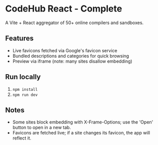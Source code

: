 # CodeHub React - Complete

A Vite + React aggregator of 50+ online compilers and sandboxes.

## Features
- Live favicons fetched via Google's favicon service
- Bundled descriptions and categories for quick browsing
- Preview via iframe (note: many sites disallow embedding)

## Run locally
1. `npm install`
2. `npm run dev`

## Notes
- Some sites block embedding with X-Frame-Options; use the 'Open' button to open in a new tab.
- Favicons are fetched live; if a site changes its favicon, the app will reflect it.

